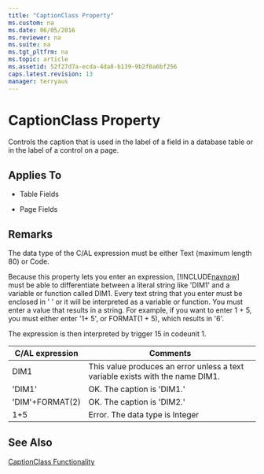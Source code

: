 ```yaml
---
title: "CaptionClass Property"
ms.custom: na
ms.date: 06/05/2016
ms.reviewer: na
ms.suite: na
ms.tgt_pltfrm: na
ms.topic: article
ms.assetid: 52f27d7a-ecda-4da8-b139-9b2f0a6bf256
caps.latest.revision: 13
manager: terryaus
---
```

# CaptionClass Property
Controls the caption that is used in the label of a field in a database table or in the label of a control on a page.  
  
## Applies To  
  
-   Table Fields  
  
-   Page Fields  
  
## Remarks  
 The data type of the C\/AL expression must be either Text \(maximum length 80\) or Code.  
  
 Because this property lets you enter an expression, [!INCLUDE[navnow](includes/navnow_md.md)] must be able to differentiate between a literal string like 'DIM1' and a variable or function called DIM1. Every text string that you enter must be enclosed in '  ' or it will be interpreted as a variable or function. You must enter a value that results in a string. For example, if you want to enter 1 \+ 5, you must either enter '1\+ 5', or FORMAT\(1 \+ 5\), which results in '6'.  
  
 The expression is then interpreted by trigger 15 in codeunit 1.  
  
|C\/AL expression|Comments|  
|----------------------|--------------|  
|DIM1|This value produces an error unless a text variable exists with the name DIM1.|  
|'DIM1'|OK. The caption is 'DIM1.'|  
|'DIM'\+FORMAT\(2\)|OK. The caption is 'DIM2.'|  
|1\+5|Error. The data type is Integer|  
  
## See Also  
 [CaptionClass Functionality](CaptionClass-Functionality.md)